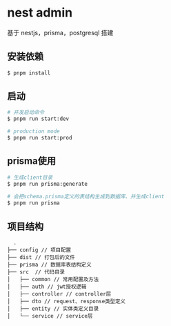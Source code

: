 # nest admin
基于 nestjs，prisma，postgresql 搭建

## 安装依赖

```bash
$ pnpm install
```

## 启动

```bash
# 开发启动命令
$ pnpm run start:dev

# production mode
$ pnpm run start:prod
```

## prisma使用
```bash
# 生成client目录
$ pnpm run prisma:generate
 
# 会把schema.prisma定义的表结构生成到数据库、并生成client
$ pnpm run prisma
```

## 项目结构
```
  .
├── config // 项目配置
├── dist // 打包后的文件
├── prisma // 数据库表结构定义
├── src  // 代码目录
│   ├── common // 常用配置及方法
│   ├── auth // jwt授权逻辑
│   ├── controller // controller层
│   ├── dto // request、response类型定义
│   ├── entity // 实体类定义目录
│   └── service // service层
```
